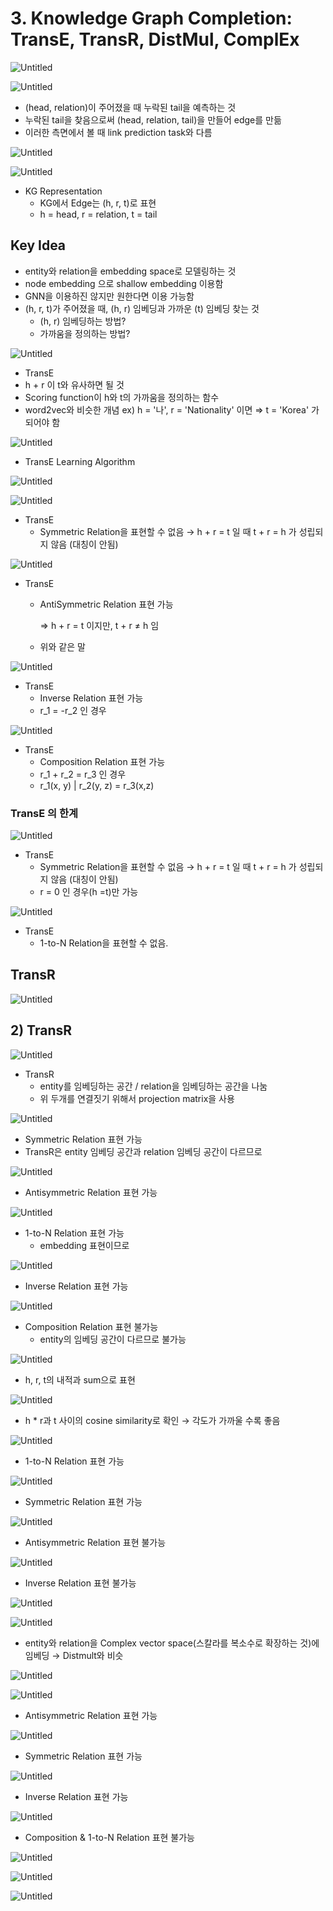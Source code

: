# 3. Knowledge Graph Completion: TransE, TransR, DistMul, ComplEx

![Untitled](3%20Knowledge%20Graph%20Completion%20TransE,%20TransR,%20DistM%200fa926e392dc41c9b7fe3ef28ea9eb12/Untitled.png)

![Untitled](3%20Knowledge%20Graph%20Completion%20TransE,%20TransR,%20DistM%200fa926e392dc41c9b7fe3ef28ea9eb12/Untitled%201.png)

- (head, relation)이 주어졌을 때 누락된 tail을 예측하는 것
- 누락된 tail을 찾음으로써 (head, relation, tail)을 만들어 edge를 만듦
- 이러한 측면에서 볼 때 link prediction task와 다름

![Untitled](3%20Knowledge%20Graph%20Completion%20TransE,%20TransR,%20DistM%200fa926e392dc41c9b7fe3ef28ea9eb12/Untitled%202.png)

![Untitled](3%20Knowledge%20Graph%20Completion%20TransE,%20TransR,%20DistM%200fa926e392dc41c9b7fe3ef28ea9eb12/Untitled%203.png)

- KG Representation
    - KG에서 Edge는 (h, r, t)로 표현
    - h = head, r = relation, t = tail

## Key Idea

- entity와 relation을 embedding space로 모델링하는 것
- node embedding 으로 shallow embedding 이용함
- GNN을 이용하진 않지만 원한다면 이용 가능함
- (h, r, t)가 주어졌을 때, (h, r) 임베딩과 가까운 (t) 임베딩 찾는 것
    - (h, r) 임베딩하는 방법?
    - 가까움을 정의하는 방법?

![Untitled](3%20Knowledge%20Graph%20Completion%20TransE,%20TransR,%20DistM%200fa926e392dc41c9b7fe3ef28ea9eb12/Untitled%204.png)

- TransE
- h + r 이 t와 유사하면 될 것
- Scoring function이 h와 t의 가까움을 정의하는 함수
- word2vec와 비슷한 개념
ex) 
h = '나', r = 'Nationality' 이면
⇒ t = 'Korea' 가 되어야 함

![Untitled](3%20Knowledge%20Graph%20Completion%20TransE,%20TransR,%20DistM%200fa926e392dc41c9b7fe3ef28ea9eb12/Untitled%205.png)

- TransE Learning Algorithm

![Untitled](3%20Knowledge%20Graph%20Completion%20TransE,%20TransR,%20DistM%200fa926e392dc41c9b7fe3ef28ea9eb12/Untitled%206.png)

![Untitled](3%20Knowledge%20Graph%20Completion%20TransE,%20TransR,%20DistM%200fa926e392dc41c9b7fe3ef28ea9eb12/Untitled%207.png)

- TransE
    - Symmetric Relation을 표현할 수 없음
    → h + r = t 일 때  t + r = h 가 성립되지 않음 (대칭이 안됨)

![Untitled](3%20Knowledge%20Graph%20Completion%20TransE,%20TransR,%20DistM%200fa926e392dc41c9b7fe3ef28ea9eb12/Untitled%208.png)

- TransE
    - AntiSymmetric Relation 표현 가능
        
        ⇒ h + r = t 이지만, t + r ≠ h 임
        
    - 위와 같은 말

![Untitled](3%20Knowledge%20Graph%20Completion%20TransE,%20TransR,%20DistM%200fa926e392dc41c9b7fe3ef28ea9eb12/Untitled%209.png)

- TransE
    - Inverse Relation 표현 가능
    - r_1 = -r_2 인 경우

![Untitled](3%20Knowledge%20Graph%20Completion%20TransE,%20TransR,%20DistM%200fa926e392dc41c9b7fe3ef28ea9eb12/Untitled%2010.png)

- TransE
    - Composition Relation 표현 가능
    - r_1 + r_2 = r_3 인 경우
    - r_1(x, y) | r_2(y, z) = r_3(x,z)

### TransE 의 한계

![Untitled](3%20Knowledge%20Graph%20Completion%20TransE,%20TransR,%20DistM%200fa926e392dc41c9b7fe3ef28ea9eb12/Untitled%2011.png)

- TransE
    - Symmetric Relation을 표현할 수 없음
    → h + r = t 일 때  t + r = h 가 성립되지 않음 (대칭이 안됨)
    - r = 0 인 경우(h =t)만 가능

![Untitled](3%20Knowledge%20Graph%20Completion%20TransE,%20TransR,%20DistM%200fa926e392dc41c9b7fe3ef28ea9eb12/Untitled%2012.png)

- TransE
    - 1-to-N Relation을 표현할 수 없음.

## TransR

![Untitled](3%20Knowledge%20Graph%20Completion%20TransE,%20TransR,%20DistM%200fa926e392dc41c9b7fe3ef28ea9eb12/Untitled%2013.png)

## 2) TransR

![Untitled](3%20Knowledge%20Graph%20Completion%20TransE,%20TransR,%20DistM%200fa926e392dc41c9b7fe3ef28ea9eb12/Untitled%2014.png)

- TransR
    - entity를 임베딩하는 공간 / relation을 임베딩하는 공간을 나눔
    - 위 두개를 연결짓기 위해서 projection matrix을 사용

![Untitled](3%20Knowledge%20Graph%20Completion%20TransE,%20TransR,%20DistM%200fa926e392dc41c9b7fe3ef28ea9eb12/Untitled%2015.png)

- Symmetric Relation 표현 가능
- TransR은 entity 임베딩 공간과 relation 임베딩 공간이 다르므로

![Untitled](3%20Knowledge%20Graph%20Completion%20TransE,%20TransR,%20DistM%200fa926e392dc41c9b7fe3ef28ea9eb12/Untitled%2016.png)

- Antisymmetric Relation 표현 가능
    
    

![Untitled](3%20Knowledge%20Graph%20Completion%20TransE,%20TransR,%20DistM%200fa926e392dc41c9b7fe3ef28ea9eb12/Untitled%2017.png)

- 1-to-N Relation 표현 가능
    - embedding 표현이므로
    

![Untitled](3%20Knowledge%20Graph%20Completion%20TransE,%20TransR,%20DistM%200fa926e392dc41c9b7fe3ef28ea9eb12/Untitled%2018.png)

- Inverse Relation 표현 가능

![Untitled](3%20Knowledge%20Graph%20Completion%20TransE,%20TransR,%20DistM%200fa926e392dc41c9b7fe3ef28ea9eb12/Untitled%2019.png)

- Composition Relation 표현 불가능
    - entity의 임베딩 공간이 다르므로 불가능

![Untitled](3%20Knowledge%20Graph%20Completion%20TransE,%20TransR,%20DistM%200fa926e392dc41c9b7fe3ef28ea9eb12/Untitled%2020.png)

- h, r, t의 내적과 sum으로 표현

![Untitled](3%20Knowledge%20Graph%20Completion%20TransE,%20TransR,%20DistM%200fa926e392dc41c9b7fe3ef28ea9eb12/Untitled%2021.png)

- h * r과 t 사이의 cosine similarity로 확인
→ 각도가 가까울 수록 좋음

![Untitled](3%20Knowledge%20Graph%20Completion%20TransE,%20TransR,%20DistM%200fa926e392dc41c9b7fe3ef28ea9eb12/Untitled%2022.png)

- 1-to-N Relation 표현 가능

![Untitled](3%20Knowledge%20Graph%20Completion%20TransE,%20TransR,%20DistM%200fa926e392dc41c9b7fe3ef28ea9eb12/Untitled%2023.png)

- Symmetric Relation 표현 가능

![Untitled](3%20Knowledge%20Graph%20Completion%20TransE,%20TransR,%20DistM%200fa926e392dc41c9b7fe3ef28ea9eb12/Untitled%2024.png)

- Antisymmetric Relation 표현 불가능

![Untitled](3%20Knowledge%20Graph%20Completion%20TransE,%20TransR,%20DistM%200fa926e392dc41c9b7fe3ef28ea9eb12/Untitled%2025.png)

- Inverse Relation 표현 불가능

![Untitled](3%20Knowledge%20Graph%20Completion%20TransE,%20TransR,%20DistM%200fa926e392dc41c9b7fe3ef28ea9eb12/Untitled%2026.png)

![Untitled](3%20Knowledge%20Graph%20Completion%20TransE,%20TransR,%20DistM%200fa926e392dc41c9b7fe3ef28ea9eb12/Untitled%2027.png)

- entity와 relation을 Complex vector space(스칼라를 복소수로 확장하는 것)에 임베딩
→ Distmult와 비슷

![Untitled](3%20Knowledge%20Graph%20Completion%20TransE,%20TransR,%20DistM%200fa926e392dc41c9b7fe3ef28ea9eb12/Untitled%2028.png)

![Untitled](3%20Knowledge%20Graph%20Completion%20TransE,%20TransR,%20DistM%200fa926e392dc41c9b7fe3ef28ea9eb12/Untitled%2029.png)

- Antisymmetric Relation 표현 가능

![Untitled](3%20Knowledge%20Graph%20Completion%20TransE,%20TransR,%20DistM%200fa926e392dc41c9b7fe3ef28ea9eb12/Untitled%2030.png)

- Symmetric Relation 표현 가능

![Untitled](3%20Knowledge%20Graph%20Completion%20TransE,%20TransR,%20DistM%200fa926e392dc41c9b7fe3ef28ea9eb12/Untitled%2031.png)

- Inverse Relation 표현 가능

![Untitled](3%20Knowledge%20Graph%20Completion%20TransE,%20TransR,%20DistM%200fa926e392dc41c9b7fe3ef28ea9eb12/Untitled%2032.png)

- Composition & 1-to-N Relation 표현 불가능

![Untitled](3%20Knowledge%20Graph%20Completion%20TransE,%20TransR,%20DistM%200fa926e392dc41c9b7fe3ef28ea9eb12/Untitled%2033.png)

![Untitled](3%20Knowledge%20Graph%20Completion%20TransE,%20TransR,%20DistM%200fa926e392dc41c9b7fe3ef28ea9eb12/Untitled%2034.png)

![Untitled](3%20Knowledge%20Graph%20Completion%20TransE,%20TransR,%20DistM%200fa926e392dc41c9b7fe3ef28ea9eb12/Untitled%2035.png)